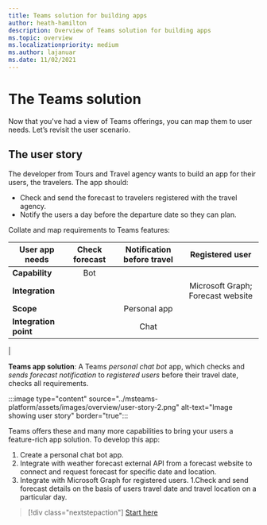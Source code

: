 ```yaml
---
title: Teams solution for building apps
author: heath-hamilton
description: Overview of Teams solution for building apps
ms.topic: overview
ms.localizationpriority: medium
ms.author: lajanuar
ms.date: 11/02/2021
---
```

# The Teams solution

Now that you've had a view of Teams offerings, you can map them to user needs. Let’s revisit the user scenario.

## The user story

The developer from Tours and Travel agency wants to build an app for their users, the travelers. The app should:

- Check and send the forecast to travelers registered with the travel agency.
- Notify the users a day before the departure date so they can plan.

Collate and map requirements to Teams features:

| User app needs | Check forecast | Notification before travel | Registered user |
| --- |:---:|:---:|:---:|
| **Capability** | Bot | &nbsp; | &nbsp; |
| **Integration** | &nbsp; | &nbsp; | Microsoft Graph; Forecast website |
| **Scope** | &nbsp; | Personal app | &nbsp; |
| **Integration point** | &nbsp; | Chat | &nbsp; |
|

**Teams app solution**: A Teams *personal chat bot* app, which checks and *sends forecast notification* to *registered users* before their travel date, checks all requirements.

:::image type="content" source="../msteams-platform/assets/images/overview/user-story-2.png" alt-text="Image showing user story" border="true":::

Teams offers these and many more capabilities to bring your users a feature-rich app solution. To develop this app:

1. Create a personal chat bot app.
1. Integrate with weather forecast external API from a forecast website to connect and request forecast for specific date and location.
1. Integrate with Microsoft Graph for registered users.
1.Check and send forecast details on the basis of users travel date and travel location on a particular day. 

> [!div class="nextstepaction"]
> [Start here](get-started/get-started-overview.md)

